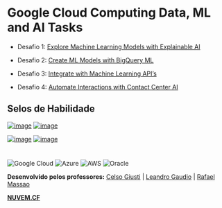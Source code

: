 # Google Cloud Computing Data, ML and AI Tasks

- Desafio 1: [Explore Machine Learning Models with Explainable AI](https://github.com/Leandromeda/Cloud/wiki/Desafio-1-%7C-Explore-Machine-Learning-Models-with-Explainable-AI)

- Desafio 2: [Create ML Models with BigQuery ML](https://github.com/Leandromeda/Cloud/wiki/Desafio-2-%7C-Create-ML-Models-with-BigQuery-ML)

- Desafio 3: [Integrate with Machine Learning API’s](https://github.com/Leandromeda/Cloud/wiki/Desafio-3-%7C-Integrate-with-Machine-Learning-API%E2%80%99s)

- Desafio 4: [Automate Interactions with Contact Center AI](https://github.com/Leandromeda/Cloud/wiki/Desafio-4-%7C-Automate-Interactions-with-Contact-Center-AI)

## Selos de Habilidade

[![image](https://user-images.githubusercontent.com/105340567/181347630-4e592753-b55a-4b78-8695-5de64d78cb8b.png)](https://www.cloudskillsboost.google/quests/126)
[![image](https://cdn.qwiklabs.com/lO0Ku9PDJKa%2BLu5jOuYzCharH2WfqXog1ftv%2FQJUy7E%3D)](https://www.cloudskillsboost.google/quests/146)

[![image](https://cdn.qwiklabs.com/olO5jcOBH%2Bg6T%2B9YLVjDrlZq6ZKRepYzu83xll7Vj2o%3D)](https://www.cloudskillsboost.google/quests/136)
[![image](https://cdn.qwiklabs.com/kDECsuCGYyvb7cSuAU8xY%2BKR0K90JjVxU%2FnFEsKQ%2FDY%3D)](https://www.cloudskillsboost.google/quests/127)

#
![Google Cloud](https://img.shields.io/badge/GoogleCloud-%234285F4.svg?style=for-the-badge&logo=google-cloud&logoColor=white)  ![Azure](https://img.shields.io/badge/azure-%230072C6.svg?style=for-the-badge&logo=microsoftazure&logoColor=white)  ![AWS](https://img.shields.io/badge/AWS-%23FF9900.svg?style=for-the-badge&logo=amazon-aws&logoColor=white)  ![Oracle](https://img.shields.io/badge/Oracle-F80000?style=for-the-badge&logo=oracle&logoColor=white)

<b>Desenvolvido pelos professores:</b> [Celso Giusti](https://github.com/CelsoGR/) | [Leandro Gaudio](https://github.com/Leandromeda/) | [Rafael Massao](https://github.com/Massao_JapaNice/)

**[NUVEM.CF](https://nuvem.cf/)**

